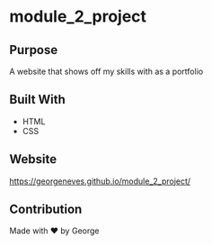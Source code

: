 # module_2_project

## Purpose
A website that shows off my skills with as a portfolio

## Built With
* HTML
* CSS

## Website
https://georgeneves.github.io/module_2_project/

## Contribution
Made with ❤️ by George
